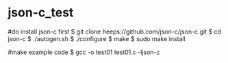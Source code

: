 # json-c_test

#do install json-c first
$ git clone heeps://github.com/json-c/json-c.git
$ cd json-c
$ ./autogen.sh
$ ./configure
$ make
$ sudo make install

#make example code
$ gcc -o test01 test01.c -ljson-c
